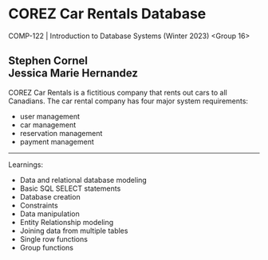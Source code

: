 # COREZ Car Rentals Database
COMP-122 | Introduction to Database Systems (Winter 2023)
<Group 16>

Stephen Cornel <br>
Jessica Marie Hernandez
------------------------------------------------------------------------------------------------
COREZ Car Rentals is a fictitious company that rents out cars to all Canadians. 
The car rental company has four major system requirements:
 - user management
 - car management
 - reservation management
 - payment management
 
------------------------------------------------------------------------------------------------
Learnings:
- Data and relational database modeling
- Basic SQL SELECT statements
- Database creation
- Constraints
- Data manipulation
- Entity Relationship modeling
- Joining data from multiple tables
- Single row functions
- Group functions
